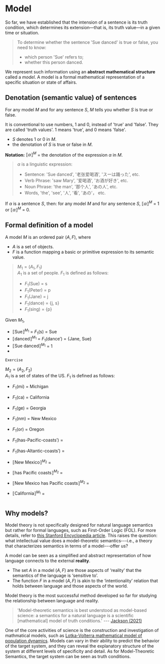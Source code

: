 # Model

So far, we have established that the intension of a sentence is its truth condition, which determines its extension—that is, its truth value—in a given time or situation. 

> To determine whether the sentence 'Sue danced' is true or false, you need to know: <br>
> - which person 'Sue' refers to;
> - whether this person danced.

We represent such information using an **abstract mathematical structure** called a *model*. A model is a formal mathematical representation of a specific situation or state of affairs.

## Denotation (semantic value) of sentences

For any model *M* and for any sentence *S*, $M$ tells you whether *S* is true or false.

It is conventional to use numbers, 1 and 0, instead of 'true' and 'false'. They are called 'truth values'. 1 means 'true', and 0 means 'false'.
- *S* denotes 1 or 0 in $M$. 
- the denotation of *S* is true or false in $M$.

**Notation:** $⟦\alpha⟧^M$ = the denotation of the expression $\alpha$ in $M$. 

> $\alpha$ is a linguistic expression: <br>
> - Sentence: 'Sue danced', '老张爱喝酒', 'スーは踊った', etc. 
> - Verb Phrase: 'saw Mary', '爱喝酒', 'お酒が好き', etc. 
> - Noun Phrase: 'the man', '那个人', 'あの人', etc. 
> - Words, 'the', 'see', '人', '看', 'あの'， etc.  

If $\alpha$ is a sentence *S*, then: for any model $M$ and for any sentence *S*, $⟦\alpha⟧^M$ = 1 or $⟦\alpha⟧^M$ = 0. 

## Formal definition of a model

A model $M$ is an ordered pair $(A, F)$, where 
- $A$ is a set of objects. 
- $F$ is a function mapping a basic or primitive expression to its semantic value. 

> $M_1 = (A_1, F_1)$ <br>
> $A_1$ is a set of people. $F_1$ is defined as follows:
> - $F_1 (\textsf{Sue})$ = $\text{s}$
> - $F_1 (\textsf{Peter})$ = $\text{p}$
> - $F_1 (\textsf{Jane})$ = $\text{j}$
> - $F_1 (\text{dance})$ = {$\text{j}$, $\text{s}$}
> - $F_1 (\text{sing})$ = {$\text{p}$}

Given $M_1$, 
- $⟦\text{Sue}⟧^{M_1}$ = $F_1 (\text{s})$ = Sue
- $⟦\text{danced}⟧^{M_1}$ = $F_1 (\text{dance}')$ = {Jane, Sue}
- $⟦\text{Sue danced}⟧^{M_1}$ = 1
- 
```
Exercise
```
$M_2 = (A_2, F_2)$ <br>
$A_1$ is a set of states of the US. $F_1$ is defined as follows:
- $F_1 (\textsf{mi})$ = Michigan
- $F_1 (\textsf{ca})$ = California
- $F_1 (\textsf{ge})$ = Georgia
- $F_1 (\textsf{nm})$ = New Mexico
- $F_1 (\textsf{or})$ = Oregon
  
- $F_1 (\textsf{has-Pacific-coasts}')$ =
- $F_1 (\textsf{has-Altantic-coasts}')$ =
- $⟦\text{New Mexico}⟧^{M_2}$ =
- $⟦\text{has Pacific coasts}⟧^{M_2}$ =
- $⟦\text{New Mexico has Pacific coasts}⟧^{M_2}$ =
- $⟦\text{California}⟧^{M_1}$ =
```
```

## Why models? 

Model theory is not specifically designed for natural language semantics but rather for formal languages, such as First-Order Logic (FOL). For more details, refer to [this Stanford Encyclopedia article](https://plato.stanford.edu/entries/model-theory/). This raises the question: what intellectual value does a model-theoretic semantics---i.e., a theory that characterizes semantics in terms of a model---offer us?

A model can be seen as a simplified and abstract representation of how language connects to the external **reality**.
- The set $A$ in a model $(A, F)$ are those aspects of ‘reality’ that the semantics of the language is ‘sensitive to’. 
- The function $F$ in a model $(A, F)$ is akin to the ‘intentionality’ relation that holds between language and those aspects of the world. 

Model theory is the most successful method developed so far for studying the relationship between language and reality.

> 'Model-theoretic semantics is best understood as model-based science: a semantics for a natural language is a scientific [mathematical] model of truth conditions.' --- [Jackson (2021)](https://link.springer.com/article/10.1007/s11229-020-02924-5)

One of the core activities of science is the construction and investigation of mathmatical models, such as [Lotka-Volterra mathematical model of population dynamics](https://en.wikipedia.org/wiki/Lotka%E2%80%93Volterra_equations#:~:text=The%20Lotka%E2%80%93Volterra%20system%20of,competition%2C%20disease%2C%20and%20mutualism.). Models can vary in their ability to predict the behavior of the target system, and they can reveal the explanatory structure of the system at different levels of specificity and detail. As for Model-Theoretic Semantics, the target system can be seen as truth conditions.  
